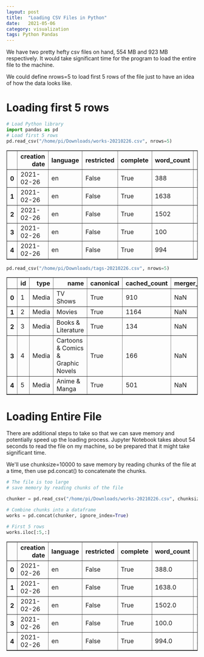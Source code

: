 ```yaml
---
layout: post
title:  "Loading CSV Files in Python"
date:   2021-05-06
category: visualization
tags: Python Pandas 
---
```


We have two pretty hefty csv files on hand, 554 MB and 923 MB respectively. It would take significant time for the program to load the entire file to the machine. 

We could define nrows=5 to load first 5 rows of the file just to have an idea of how the data looks like. 

# Loading first 5 rows


```python
# Load Python library
import pandas as pd
# Load first 5 rows 
pd.read_csv("/home/pi/Downloads/works-20210226.csv", nrows=5)
```




<div>
<style scoped>
    .dataframe tbody tr th:only-of-type {
        vertical-align: middle;
    }

    .dataframe tbody tr th {
        vertical-align: top;
    }

    .dataframe thead th {
        text-align: right;
    }
</style>
<table border="1" class="dataframe">
  <thead>
    <tr style="text-align: right;">
      <th></th>
      <th>creation date</th>
      <th>language</th>
      <th>restricted</th>
      <th>complete</th>
      <th>word_count</th>
      <th>tags</th>
      <th>Unnamed: 6</th>
    </tr>
  </thead>
  <tbody>
    <tr>
      <th>0</th>
      <td>2021-02-26</td>
      <td>en</td>
      <td>False</td>
      <td>True</td>
      <td>388</td>
      <td>10+414093+1001939+4577144+1499536+110+4682892+...</td>
      <td>NaN</td>
    </tr>
    <tr>
      <th>1</th>
      <td>2021-02-26</td>
      <td>en</td>
      <td>False</td>
      <td>True</td>
      <td>1638</td>
      <td>10+20350917+34816907+23666027+23269305+2326930...</td>
      <td>NaN</td>
    </tr>
    <tr>
      <th>2</th>
      <td>2021-02-26</td>
      <td>en</td>
      <td>False</td>
      <td>True</td>
      <td>1502</td>
      <td>10+10613413+9780526+3763877+3741104+7657229+30...</td>
      <td>NaN</td>
    </tr>
    <tr>
      <th>3</th>
      <td>2021-02-26</td>
      <td>en</td>
      <td>False</td>
      <td>True</td>
      <td>100</td>
      <td>10+15322+54862755+20595867+32994286+663+471751...</td>
      <td>NaN</td>
    </tr>
    <tr>
      <th>4</th>
      <td>2021-02-26</td>
      <td>en</td>
      <td>False</td>
      <td>True</td>
      <td>994</td>
      <td>11+721553+54604+1439500+3938423+53483274+54862...</td>
      <td>NaN</td>
    </tr>
  </tbody>
</table>
</div>




```python
pd.read_csv("/home/pi/Downloads/tags-20210226.csv", nrows=5)
```




<div>
<style scoped>
    .dataframe tbody tr th:only-of-type {
        vertical-align: middle;
    }

    .dataframe tbody tr th {
        vertical-align: top;
    }

    .dataframe thead th {
        text-align: right;
    }
</style>
<table border="1" class="dataframe">
  <thead>
    <tr style="text-align: right;">
      <th></th>
      <th>id</th>
      <th>type</th>
      <th>name</th>
      <th>canonical</th>
      <th>cached_count</th>
      <th>merger_id</th>
    </tr>
  </thead>
  <tbody>
    <tr>
      <th>0</th>
      <td>1</td>
      <td>Media</td>
      <td>TV Shows</td>
      <td>True</td>
      <td>910</td>
      <td>NaN</td>
    </tr>
    <tr>
      <th>1</th>
      <td>2</td>
      <td>Media</td>
      <td>Movies</td>
      <td>True</td>
      <td>1164</td>
      <td>NaN</td>
    </tr>
    <tr>
      <th>2</th>
      <td>3</td>
      <td>Media</td>
      <td>Books &amp; Literature</td>
      <td>True</td>
      <td>134</td>
      <td>NaN</td>
    </tr>
    <tr>
      <th>3</th>
      <td>4</td>
      <td>Media</td>
      <td>Cartoons &amp; Comics &amp; Graphic Novels</td>
      <td>True</td>
      <td>166</td>
      <td>NaN</td>
    </tr>
    <tr>
      <th>4</th>
      <td>5</td>
      <td>Media</td>
      <td>Anime &amp; Manga</td>
      <td>True</td>
      <td>501</td>
      <td>NaN</td>
    </tr>
  </tbody>
</table>
</div>



# Loading Entire File

There are additional steps to take so that we can save memory and potentially speed up the loading process. Jupyter Notebook takes about 54 seconds to read the file on my machine, so be prepared that it might take significant time.

We'll use chunksize=10000 to save memory by reading chunks of the file at a time, then use pd.concat() to concatenate the chunks.


```python
# The file is too large
# save memory by reading chunks of the file

chunker = pd.read_csv("/home/pi/Downloads/works-20210226.csv", chunksize=10000)
```


```python
# Combine chunks into a dataframe
works = pd.concat(chunker, ignore_index=True)
```


```python
# First 5 rows
works.iloc[:5,:]
```




<div>
<style scoped>
    .dataframe tbody tr th:only-of-type {
        vertical-align: middle;
    }

    .dataframe tbody tr th {
        vertical-align: top;
    }

    .dataframe thead th {
        text-align: right;
    }
</style>
<table border="1" class="dataframe">
  <thead>
    <tr style="text-align: right;">
      <th></th>
      <th>creation date</th>
      <th>language</th>
      <th>restricted</th>
      <th>complete</th>
      <th>word_count</th>
      <th>tags</th>
      <th>Unnamed: 6</th>
    </tr>
  </thead>
  <tbody>
    <tr>
      <th>0</th>
      <td>2021-02-26</td>
      <td>en</td>
      <td>False</td>
      <td>True</td>
      <td>388.0</td>
      <td>10+414093+1001939+4577144+1499536+110+4682892+...</td>
      <td>NaN</td>
    </tr>
    <tr>
      <th>1</th>
      <td>2021-02-26</td>
      <td>en</td>
      <td>False</td>
      <td>True</td>
      <td>1638.0</td>
      <td>10+20350917+34816907+23666027+23269305+2326930...</td>
      <td>NaN</td>
    </tr>
    <tr>
      <th>2</th>
      <td>2021-02-26</td>
      <td>en</td>
      <td>False</td>
      <td>True</td>
      <td>1502.0</td>
      <td>10+10613413+9780526+3763877+3741104+7657229+30...</td>
      <td>NaN</td>
    </tr>
    <tr>
      <th>3</th>
      <td>2021-02-26</td>
      <td>en</td>
      <td>False</td>
      <td>True</td>
      <td>100.0</td>
      <td>10+15322+54862755+20595867+32994286+663+471751...</td>
      <td>NaN</td>
    </tr>
    <tr>
      <th>4</th>
      <td>2021-02-26</td>
      <td>en</td>
      <td>False</td>
      <td>True</td>
      <td>994.0</td>
      <td>11+721553+54604+1439500+3938423+53483274+54862...</td>
      <td>NaN</td>
    </tr>
  </tbody>
</table>
</div>


